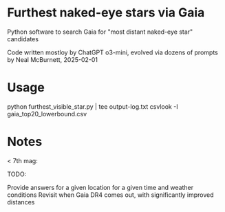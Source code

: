 # Furthest naked-eye stars via Gaia

Python software to search Gaia for "most distant naked-eye star" candidates

Code written mostloy by ChatGPT o3-mini, evolved via dozens of prompts by Neal McBurnett, 2025-02-01

# Usage
python furthest_visible_star.py  | tee output-log.txt
csvlook -I gaia_top20_lowerbound.csv

# Notes

< 7th mag:

TODO:

  Provide answers for a given location for a given time and weather conditions
  Revisit when Gaia DR4 comes out, with significantly improved distances

